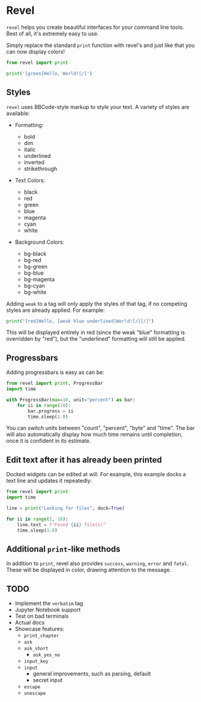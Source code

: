 # Revel

`revel` helps you create beautiful interfaces for your command line tools. Best
of all, it's extremely easy to use.

Simply replace the standard `print` function with revel's and just like that you
can now display colors!

```py
from revel import print

print('[green]Hello, World![/]')
```

## Styles

`revel` uses BBCode-style markup to style your text. A variety of styles
are available:

- Formatting:
  - bold
  - dim
  - italic
  - underlined
  - inverted
  - strikethrough

- Text Colors:
  - black
  - red
  - green
  - blue
  - magenta
  - cyan
  - white

- Background Colors:
  - bg-black
  - bg-red
  - bg-green
  - bg-blue
  - bg-magenta
  - bg-cyan
  - bg-white

Adding `weak` to a tag will only apply the styles of that tag, if no competing styles are already applied. For example:

```py
print("[red]Hello, [weak blue underlined]World![/][/]")
```

This will be displayed entirely in red (since the weak "blue" formatting is
overridden by "red"), but the "underlined" formatting will still be applied.

## Progressbars

Adding progressbars is easy as can be:

```py
from revel import print, ProgressBar
import time

with ProgressBar(max=10, unit="percent") as bar:
    for ii in range(10):
        bar.progress = ii
        time.sleep(1.0)
```

You can switch units between "count", "percent", "byte" and "time". The bar will
also automatically display how much time remains until completion, once it is
confident in its estimate.

## Edit text after it has already been printed

Docked widgets can be edited at will. For example, this example docks a text
line and updates it repeatedly:

```py
from revel import print
import time

line = print("Looking for files", dock=True)

for ii in range(1, 10):
    line.text = f"Found {ii} file(s)"
    time.sleep(1.0)
```

## Additional `print`-like methods

In addition to `print`, revel also provides `success`, `warning`, `error` and
`fatal`. These will be displayed in color, drawing attention to the message.

## TODO

- Implement the `verbatim` tag
- Jupyter Notebook support
- Test on bad terminals
- Actual docs
- Showcase features:
  - `print_chapter`
  - `ask`
  - `ask_short`
    - `ask_yes_no`
  - `input_key`
  - `input`
    - general improvements, such as parsing, default
    - secret input
  - `escape`
  - `unescape`
